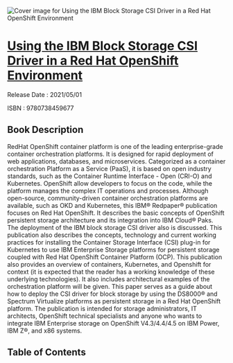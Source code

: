 ![Cover image for Using the IBM Block Storage CSI Driver in a Red Hat OpenShift Environment](https://imgdetail.ebookreading.net/cover/cover/202109/EB9780738459677.jpg)

[Using the IBM Block Storage CSI Driver in a Red Hat OpenShift Environment](https://ebookreading.net/view/book/Using+the+IBM+Block+Storage+CSI+Driver+in+a+Red+Hat+OpenShift+Environment-EB9780738459677_1.html "Using the IBM Block Storage CSI Driver in a Red Hat OpenShift Environment")
====================================================================================================================

Release Date : 2021/05/01

ISBN : 9780738459677

Book Description
-----------------

RedHat OpenShift container platform is one of the leading enterprise-grade container orchestration platforms. It is designed for rapid deployment of web applications, databases, and microservices. 
Categorized as a container orchestration Platform as a Service (PaaS), it is based on open industry standards, such as the Container Runtime Interface - Open (CRI-O) and Kubernetes. OpenShift allow developers to focus on the code, while the platform manages the complex IT operations and processes. 
Although open-source, community-driven container orchestration platforms are available, such as OKD and Kubernetes, this IBM® Redpaper® publication focuses on Red Hat OpenShift. It describes the basic concepts of OpenShift persistent storage architecture and its integration into IBM Cloud® Paks. The deployment of the IBM block storage CSI driver also is discussed.
This publication also describes the concepts, technology and current working practices for installing the Container Storage Interface (CSI) plug-in for Kubernetes to use IBM Enterprise Storage platforms for persistent storage coupled with Red Hat OpenShift Container Platform (OCP).
This publication also provides an overview of containers, Kubernetes, and Openshift for context (it is expected that the reader has a working knowledge of these underlying technologies). It also includes architectural examples of the orchestration platform will be given.
This paper serves as a guide about how to deploy the CSI driver for block storage by using the DS8000® and Spectrum Virtualize platforms as persistent storage in a Red Hat OpenShift platform.
The publication is intended for storage administrators, IT architects, OpenShift technical specialists and anyone who wants to integrate IBM Enterprise storage on OpenShift V4.3/4.4/4.5 on IBM Power, IBM Z®, and x86 systems.


Table of Contents
-----------------

